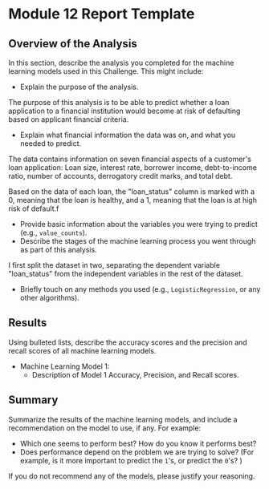 # Module 12 Report Template

## Overview of the Analysis

In this section, describe the analysis you completed for the machine learning models used in this Challenge. This might include:

* Explain the purpose of the analysis.

The purpose of this analysis is to be able to predict whether a loan application to a financial institution would become at risk of defaulting based on applicant financial criteria.

* Explain what financial information the data was on, and what you needed to predict.

The data contains information on seven financial aspects of a customer's loan application: Loan size, interest rate, borrower income, debt-to-income ratio, number of accounts, derrogatory credit marks, and total debt. 

Based on the data of each loan, the "loan_status" column is marked with a 0, meaning that the loan is healthy, and a 1, meaning that the loan is at high risk of default.f

* Provide basic information about the variables you were trying to predict (e.g., `value_counts`).
* Describe the stages of the machine learning process you went through as part of this analysis.

I first split the dataset in two, separating the dependent variable "loan_status" from the independent variables in the rest of the dataset.



* Briefly touch on any methods you used (e.g., `LogisticRegression`, or any other algorithms).

## Results

Using bulleted lists, describe the accuracy scores and the precision and recall scores of all machine learning models.

* Machine Learning Model 1:
    * Description of Model 1 Accuracy, Precision, and Recall scores.

## Summary

Summarize the results of the machine learning models, and include a recommendation on the model to use, if any. For example:

* Which one seems to perform best? How do you know it performs best?
* Does performance depend on the problem we are trying to solve? (For example, is it more important to predict the `1`'s, or predict the `0`'s? )

If you do not recommend any of the models, please justify your reasoning.
